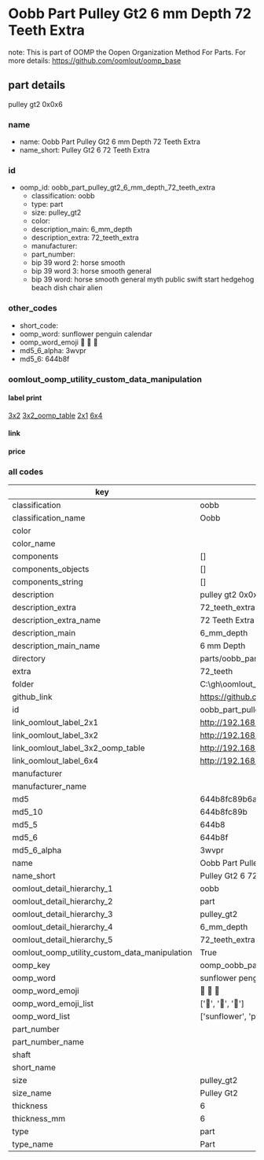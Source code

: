 # Oobb Part Pulley Gt2 6 mm Depth 72 Teeth Extra  

note: This is part of OOMP the Oopen Organization Method For Parts. For more details: https://github.com/oomlout/oomp_base

##  part details
  



pulley gt2 0x0x6



### name
* name: Oobb Part Pulley Gt2 6 mm Depth 72 Teeth Extra
* name_short: Pulley Gt2 6 72 Teeth Extra
### id
* oomp_id: oobb_part_pulley_gt2_6_mm_depth_72_teeth_extra
  * classification: oobb
  * type: part
  * size: pulley_gt2
  * color: 
  * description_main: 6_mm_depth
  * description_extra: 72_teeth_extra
  * manufacturer: 
  * part_number: 
  * bip 39 word 2: horse smooth
  * bip 39 word 3: horse smooth general
  * bip 39 word: horse smooth general myth public swift start hedgehog beach dish chair alien

### other_codes
* short_code: 
* oomp_word: sunflower penguin calendar
* oomp_word_emoji :sunflower: :penguin: :calendar:
* md5_6_alpha: 3wvpr
* md5_6: 644b8f






### oomlout_oomp_utility_custom_data_manipulation
#### label print
[3x2](http://192.168.1.245:1112/?label=oomp%203wvpr)
[3x2_oomp_table](http://192.168.1.108:1112/?label=oomp%203wvpr)
[2x1](http://192.168.1.242:1112/?label=oomp%203wvpr)
[6x4](http://192.168.1.55:1112/?label=oomp%203wvpr)    

#### link

                              

#### price







### all codes 
| key | value |  
| --- | --- |  
| classification | oobb |  
| classification_name | Oobb |  
| color |  |  
| color_name |  |  
| components | [] |  
| components_objects | [] |  
| components_string | [] |  
| description | pulley gt2 0x0x6 |  
| description_extra | 72_teeth_extra |  
| description_extra_name | 72 Teeth Extra |  
| description_main | 6_mm_depth |  
| description_main_name | 6 mm Depth |  
| directory | parts/oobb_part_pulley_gt2_6_mm_depth_72_teeth_extra |  
| extra | 72_teeth |  
| folder | C:\gh\oomlout_oobb_version_4_generated_parts\things\oobb_part_pulley_gt2_6_mm_depth_72_teeth_extra |  
| github_link | https://github.com/oomlout/oomlout_oomp_part_src/tree/main/parts/oobb_part_pulley_gt2_6_mm_depth_72_teeth_extra |  
| id | oobb_part_pulley_gt2_6_mm_depth_72_teeth_extra |  
| link_oomlout_label_2x1 | http://192.168.1.242:1112/?label=oomp%203wvpr |  
| link_oomlout_label_3x2 | http://192.168.1.245:1112/?label=oomp%203wvpr |  
| link_oomlout_label_3x2_oomp_table | http://192.168.1.108:1112/?label=oomp%203wvpr |  
| link_oomlout_label_6x4 | http://192.168.1.55:1112/?label=oomp%203wvpr |  
| manufacturer |  |  
| manufacturer_name |  |  
| md5 | 644b8fc89b6a9a976f568928c1b33b6e |  
| md5_10 | 644b8fc89b |  
| md5_5 | 644b8 |  
| md5_6 | 644b8f |  
| md5_6_alpha | 3wvpr |  
| name | Oobb Part Pulley Gt2 6 mm Depth 72 Teeth Extra |  
| name_short | Pulley Gt2 6 72 Teeth Extra |  
| oomlout_detail_hierarchy_1 | oobb |  
| oomlout_detail_hierarchy_2 | part |  
| oomlout_detail_hierarchy_3 | pulley_gt2 |  
| oomlout_detail_hierarchy_4 | 6_mm_depth |  
| oomlout_detail_hierarchy_5 | 72_teeth_extra |  
| oomlout_oomp_utility_custom_data_manipulation | True |  
| oomp_key | oomp_oobb_part_pulley_gt2_6_mm_depth_72_teeth_extra |  
| oomp_word | sunflower penguin calendar |  
| oomp_word_emoji | :sunflower: :penguin: :calendar: |  
| oomp_word_emoji_list | [':sunflower:', ':penguin:', ':calendar:'] |  
| oomp_word_list | ['sunflower', 'penguin', 'calendar'] |  
| part_number |  |  
| part_number_name |  |  
| shaft |  |  
| short_name |  |  
| size | pulley_gt2 |  
| size_name | Pulley Gt2 |  
| thickness | 6 |  
| thickness_mm | 6 |  
| type | part |  
| type_name | Part |  
